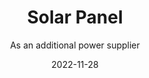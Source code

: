 ---
title: Solar Panel
subtitle: As an additional power supplier
layout: default
type: hw
modal-id: 8
date: 2022-11-28

thumbnail: solar_panel.png
# img: solar_panel.png
# thumbnail: roundicons-thumbnail.png

alt: image-alt
description: "5V Silicon Type"
---